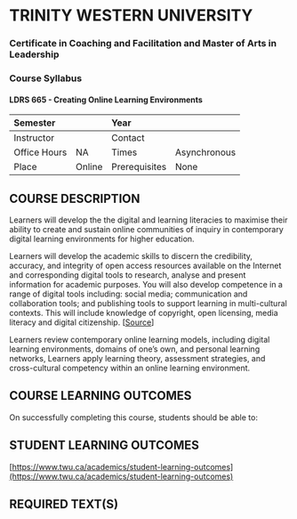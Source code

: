 # TRINITY WESTERN UNIVERSITY

### Certificate in Coaching and Facilitation and Master of Arts in Leadership

### Course Syllabus

#### LDRS 665 - Creating Online Learning Environments

| Semester |  | Year |  |
| :--- | :--- | :--- | :--- |
| Instructor |  | Contact |  |
| Office Hours | NA | Times | Asynchronous |
| Place | Online | Prerequisites | None |

## COURSE DESCRIPTION

Learners will develop the the digital and learning literacies to maximise their ability to create and sustain online communities of inquiry in contemporary digital learning environments for higher education.

Learners will develop the academic skills to discern the credibility, accuracy, and integrity of open access resources available on the Internet and corresponding digital tools to research, analyse and present information for academic purposes.  You will also develop competence in a range of digital tools including: social media; communication and collaboration tools;  and publishing tools to support learning in multi-cultural contexts. This will include knowledge of copyright, open licensing, media literacy and digital citizenship. \[[Source](https://oeru.org/oeru-partners/otago-polytechnic/learning-in-a-digital-age/)\]

Learners review contemporary online learning models, including digital learning environments, domains of one’s own, and personal learning networks, Learners apply learning theory, assessment strategies, and cross-cultural competency within an online learning environment.

## COURSE LEARNING OUTCOMES

On successfully completing this course, students should be able to:

## STUDENT LEARNING OUTCOMES

[https://www.twu.ca/academics/student-learning-outcomes](https://www.twu.ca/academics/student-learning-outcomes)

## REQUIRED TEXT\(S\)




